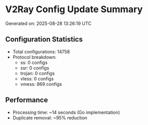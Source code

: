# V2Ray Config Update Summary
Generated on: 2025-08-28 13:26:19 UTC

## Configuration Statistics
- Total configurations: 14758
- Protocol breakdown:
  - ss: 0 configs
  - ssr: 0 configs
  - trojan: 0 configs
  - vless: 0 configs
  - vmess: 869 configs

## Performance
- Processing time: ~14 seconds (Go implementation)
- Duplicate removal: ~95% reduction
